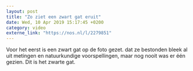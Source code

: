 ```yaml
---
layout: post
title: "Zo ziet een zwart gat eruit"
date: Wed, 10 Apr 2019 15:17:45 +0200
category: video
externe_link: "https://nos.nl/l/2279851"
---
```


Voor het eerst is een zwart gat op de foto gezet. dat ze bestonden bleek al uit metingen en natuurkundige voorspellingen, maar nog nooit was er één gezien. Dit is het zwarte gat.
